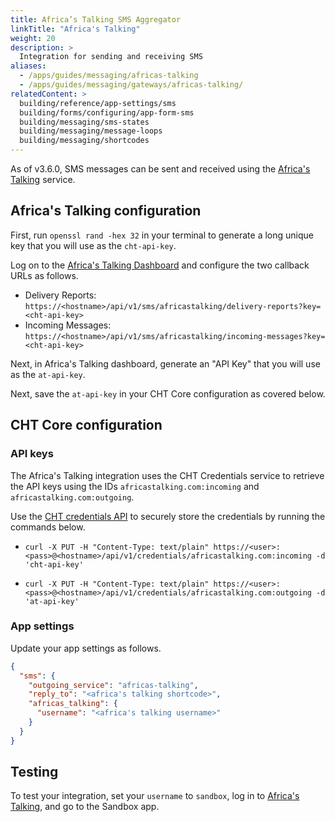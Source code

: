 ```yaml
---
title: Africa’s Talking SMS Aggregator
linkTitle: "Africa's Talking"
weight: 20
description: >
  Integration for sending and receiving SMS
aliases:
  - /apps/guides/messaging/africas-talking
  - /apps/guides/messaging/gateways/africas-talking/
relatedContent: >
  building/reference/app-settings/sms
  building/forms/configuring/app-form-sms
  building/messaging/sms-states
  building/messaging/message-loops
  building/messaging/shortcodes
---
```



As of v3.6.0, SMS messages can be sent and received using the [Africa's Talking](https://africastalking.com) service.

## Africa's Talking configuration

First, run `openssl rand -hex 32` in your terminal to generate a long unique key that you will use as the `cht-api-key`.

Log on to the [Africa's Talking Dashboard](https://account.africastalking.com/auth/login) and configure the two callback URLs as follows.

- Delivery Reports: `https://<hostname>/api/v1/sms/africastalking/delivery-reports?key=<cht-api-key>`
- Incoming Messages: `https://<hostname>/api/v1/sms/africastalking/incoming-messages?key=<cht-api-key>`

Next, in Africa's Talking dashboard, generate an "API Key" that you will use as the `at-api-key`. 

Next, save the `at-api-key` in your CHT Core configuration as covered below.

## CHT Core configuration

### API keys

The Africa's Talking integration uses the CHT Credentials service to retrieve the API keys using the IDs `africastalking.com:incoming` and `africastalking.com:outgoing`. 

Use the [CHT credentials API](/apps/reference/api#put-apiv1credentials) to securely store the credentials by running the commands below.

- `curl -X PUT -H "Content-Type: text/plain" https://<user>:<pass>@<hostname>/api/v1/credentials/africastalking.com:incoming -d 'cht-api-key'`

- `curl -X PUT -H "Content-Type: text/plain" https://<user>:<pass>@<hostname>/api/v1/credentials/africastalking.com:outgoing -d 'at-api-key'`

### App settings

Update your app settings as follows.

```json
{
  "sms": {
    "outgoing_service": "africas-talking",
    "reply_to": "<africa's talking shortcode>",
    "africas_talking": {
      "username": "<africa's talking username>"
    }
  }
}
```

## Testing

To test your integration, set your `username` to `sandbox`, log in to [Africa's Talking](https://account.africastalking.com), and go to the Sandbox app.
